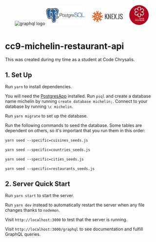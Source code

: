 <div align="center">
<img src="https://cdn-images-1.medium.com/max/1000/1*IvCDlfi3vQfgyKO1eFv4jA.png" alt="graphql logo" width="25%" style="padding-bottom: 10px;">
<img src="./images/postgresql.png" alt="postgres logo" width="25%" style="padding: 0px 20px 0px 0px;">
<img src="./images/knex.png" alt="knex logo" width="20%" style="padding: 0px 7px 10px 0px;">
<img src="./images/michelin.png" alt="michelin_logo" style="padding-left: 10px" width="13%">
</div>

# cc9-michelin-restaurant-api

This was created during my time as a student at Code Chrysalis.

## 1. Set Up

Run `yarn` to install dependencies.

You will need the [PostgresApp](https://postgresapp.com/) installed. Run `psql` and create a database name michelin by running `create database michelin;`. Connect to your database by running `\c michelin`.

Run `yarn migrate` to set up the database.

Run the following commands to seed the database. Some tables are dependent on others, so it's important that you run them in this order:

`yarn seed --specific=cuisines_seeds.js`

`yarn seed --specific=countries_seeds.js`

`yarn seed --specific=cities_seeds.js`

`yarn seed --specific=restaurants_seeds.js`

## 2. Server Quick Start

Run `yarn start` to start the server.

Run `yarn dev` instead to automatically restart the server when any file changes thanks to `nodemon`.

Visit `http://localhost:3000` to test that the server is running.

Visit `http://localhost:3000/graphql` to see documentation and fulfill GraphQL queries.
